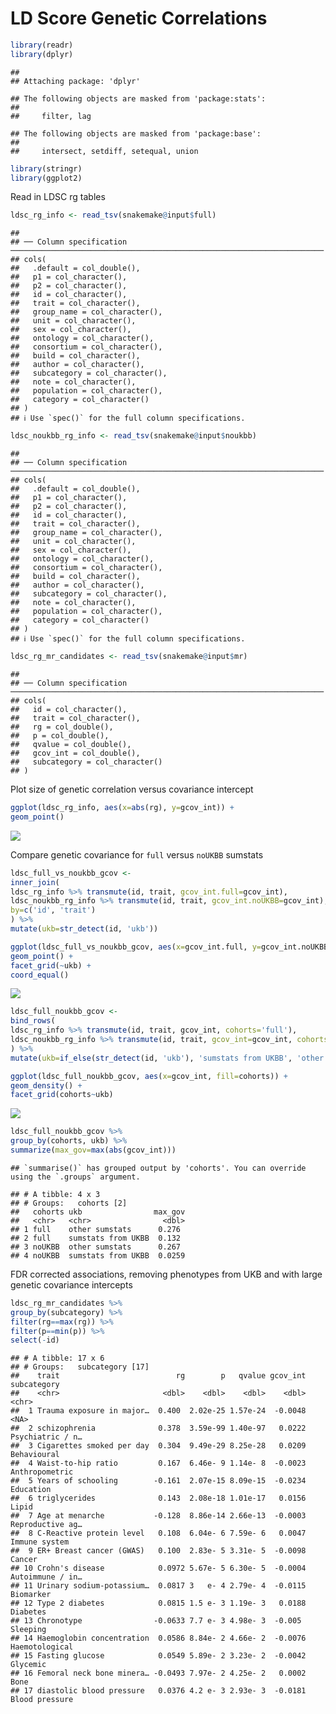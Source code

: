 LD Score Genetic Correlations
================

``` r
library(readr)
library(dplyr)
```

    ## 
    ## Attaching package: 'dplyr'

    ## The following objects are masked from 'package:stats':
    ## 
    ##     filter, lag

    ## The following objects are masked from 'package:base':
    ## 
    ##     intersect, setdiff, setequal, union

``` r
library(stringr)
library(ggplot2)
```

Read in LDSC rg tables

``` r
ldsc_rg_info <- read_tsv(snakemake@input$full)
```

    ## 
    ## ── Column specification ──────────────────────────────────────────────────────────────────────
    ## cols(
    ##   .default = col_double(),
    ##   p1 = col_character(),
    ##   p2 = col_character(),
    ##   id = col_character(),
    ##   trait = col_character(),
    ##   group_name = col_character(),
    ##   unit = col_character(),
    ##   sex = col_character(),
    ##   ontology = col_character(),
    ##   consortium = col_character(),
    ##   build = col_character(),
    ##   author = col_character(),
    ##   subcategory = col_character(),
    ##   note = col_character(),
    ##   population = col_character(),
    ##   category = col_character()
    ## )
    ## ℹ Use `spec()` for the full column specifications.

``` r
ldsc_noukbb_rg_info <- read_tsv(snakemake@input$noukbb)
```

    ## 
    ## ── Column specification ──────────────────────────────────────────────────────────────────────
    ## cols(
    ##   .default = col_double(),
    ##   p1 = col_character(),
    ##   p2 = col_character(),
    ##   id = col_character(),
    ##   trait = col_character(),
    ##   group_name = col_character(),
    ##   unit = col_character(),
    ##   sex = col_character(),
    ##   ontology = col_character(),
    ##   consortium = col_character(),
    ##   build = col_character(),
    ##   author = col_character(),
    ##   subcategory = col_character(),
    ##   note = col_character(),
    ##   population = col_character(),
    ##   category = col_character()
    ## )
    ## ℹ Use `spec()` for the full column specifications.

``` r
ldsc_rg_mr_candidates <- read_tsv(snakemake@input$mr)
```

    ## 
    ## ── Column specification ──────────────────────────────────────────────────────────────────────
    ## cols(
    ##   id = col_character(),
    ##   trait = col_character(),
    ##   rg = col_double(),
    ##   p = col_double(),
    ##   qvalue = col_double(),
    ##   gcov_int = col_double(),
    ##   subcategory = col_character()
    ## )

Plot size of genetic correlation versus covariance intercept

``` r
ggplot(ldsc_rg_info, aes(x=abs(rg), y=gcov_int)) +
geom_point()
```

![](ldsc_files/figure-gfm/ldsc_rg_gcov-1.png)<!-- -->

Compare genetic covariance for `full` versus `noUKBB` sumstats

``` r
ldsc_full_vs_noukbb_gcov <-
inner_join(
ldsc_rg_info %>% transmute(id, trait, gcov_int.full=gcov_int),
ldsc_noukbb_rg_info %>% transmute(id, trait, gcov_int.noUKBB=gcov_int),
by=c('id', 'trait')
) %>%
mutate(ukb=str_detect(id, 'ukb'))

ggplot(ldsc_full_vs_noukbb_gcov, aes(x=gcov_int.full, y=gcov_int.noUKBB, colour=ukb)) +
geom_point() + 
facet_grid(~ukb) +
coord_equal()
```

![](ldsc_files/figure-gfm/ldsc_noukbb_gcov_point-1.png)<!-- -->

``` r
ldsc_full_noukbb_gcov <-
bind_rows(
ldsc_rg_info %>% transmute(id, trait, gcov_int, cohorts='full'),
ldsc_noukbb_rg_info %>% transmute(id, trait, gcov_int=gcov_int, cohorts='noUKBB')
) %>%
mutate(ukb=if_else(str_detect(id, 'ukb'), 'sumstats from UKBB', 'other sumstats'))

ggplot(ldsc_full_noukbb_gcov, aes(x=gcov_int, fill=cohorts)) +
geom_density() +
facet_grid(cohorts~ukb)
```

![](ldsc_files/figure-gfm/ldsc_noukbb_gcov_hist-1.png)<!-- -->

``` r
ldsc_full_noukbb_gcov %>%
group_by(cohorts, ukb) %>%
summarize(max_gov=max(abs(gcov_int)))
```

    ## `summarise()` has grouped output by 'cohorts'. You can override using the `.groups` argument.

    ## # A tibble: 4 x 3
    ## # Groups:   cohorts [2]
    ##   cohorts ukb                max_gov
    ##   <chr>   <chr>                <dbl>
    ## 1 full    other sumstats      0.276 
    ## 2 full    sumstats from UKBB  0.132 
    ## 3 noUKBB  other sumstats      0.267 
    ## 4 noUKBB  sumstats from UKBB  0.0259

FDR corrected associations, removing phenotypes from UKB and with large
genetic covariance intercepts

``` r
ldsc_rg_mr_candidates %>%
group_by(subcategory) %>%
filter(rg==max(rg)) %>%
filter(p==min(p)) %>%
select(-id)
```

    ## # A tibble: 17 x 6
    ## # Groups:   subcategory [17]
    ##    trait                          rg        p   qvalue gcov_int subcategory     
    ##    <chr>                       <dbl>    <dbl>    <dbl>    <dbl> <chr>           
    ##  1 Trauma exposure in major…  0.400  2.02e-25 1.57e-24  -0.0048 <NA>            
    ##  2 schizophrenia              0.378  3.59e-99 1.40e-97   0.0222 Psychiatric / n…
    ##  3 Cigarettes smoked per day  0.304  9.49e-29 8.25e-28   0.0209 Behavioural     
    ##  4 Waist-to-hip ratio         0.167  6.46e- 9 1.14e- 8  -0.0023 Anthropometric  
    ##  5 Years of schooling        -0.161  2.07e-15 8.09e-15  -0.0234 Education       
    ##  6 triglycerides              0.143  2.08e-18 1.01e-17   0.0156 Lipid           
    ##  7 Age at menarche           -0.128  8.86e-14 2.66e-13  -0.0003 Reproductive ag…
    ##  8 C-Reactive protein level   0.108  6.04e- 6 7.59e- 6   0.0047 Immune system   
    ##  9 ER+ Breast cancer (GWAS)   0.100  2.83e- 5 3.31e- 5  -0.0098 Cancer          
    ## 10 Crohn's disease            0.0972 5.67e- 5 6.30e- 5  -0.0004 Autoimmune / in…
    ## 11 Urinary sodium-potassium…  0.0817 3   e- 4 2.79e- 4  -0.0115 Biomarker       
    ## 12 Type 2 diabetes            0.0815 1.5 e- 3 1.19e- 3   0.0188 Diabetes        
    ## 13 Chronotype                -0.0633 7.7 e- 3 4.98e- 3  -0.005  Sleeping        
    ## 14 Haemoglobin concentration  0.0586 8.84e- 2 4.66e- 2  -0.0076 Haemotological  
    ## 15 Fasting glucose            0.0549 5.89e- 2 3.23e- 2  -0.0042 Glycemic        
    ## 16 Femoral neck bone minera… -0.0493 7.97e- 2 4.25e- 2   0.0002 Bone            
    ## 17 diastolic blood pressure   0.0376 4.2 e- 3 2.93e- 3  -0.0181 Blood pressure
